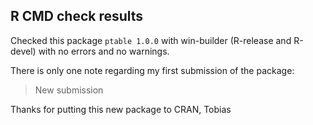
## R CMD check results

Checked this package `ptable 1.0.0` with win-builder (R-release and R-devel) with no errors and 
no warnings.

There is only one note regarding my first submission of the package:

> New submission


Thanks for putting this new package to CRAN,
Tobias
